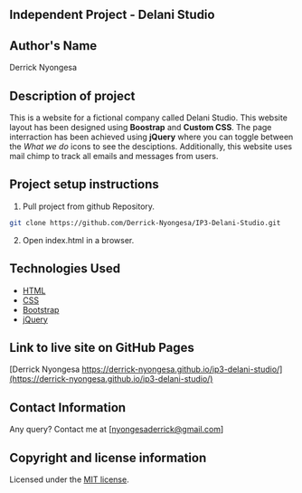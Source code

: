 ## Independent Project - Delani Studio

## Author's Name
Derrick Nyongesa


## Description of project
This is a website for a fictional company called Delani Studio. This website layout has been designed using **Boostrap** and **Custom CSS**. The page interraction has been achieved using **jQuery** where you can toggle between the *What we do* icons to see the desciptions. Additionally, this website uses mail chimp to track all emails and messages from users.


## Project setup instructions

1. Pull project from github Repository.

```bash
git clone https://github.com/Derrick-Nyongesa/IP3-Delani-Studio.git
``` 

2. Open index.html in a browser.


## Technologies Used

* [HTML](https://html.spec.whatwg.org/)
* [CSS](https://www.w3.org/TR/CSS/#css)
* [Bootstrap](https://getbootstrap.com/)
* [jQuery](https://code.jquery.com/)

## Link to live site on GitHub Pages
[Derrick Nyongesa https://derrick-nyongesa.github.io/ip3-delani-studio/](https://derrick-nyongesa.github.io/ip3-delani-studio/)


## Contact Information 

Any query? Contact me at [nyongesaderrick@gmail.com]


## Copyright and license information
Licensed under the [MIT license](LICENSE).

